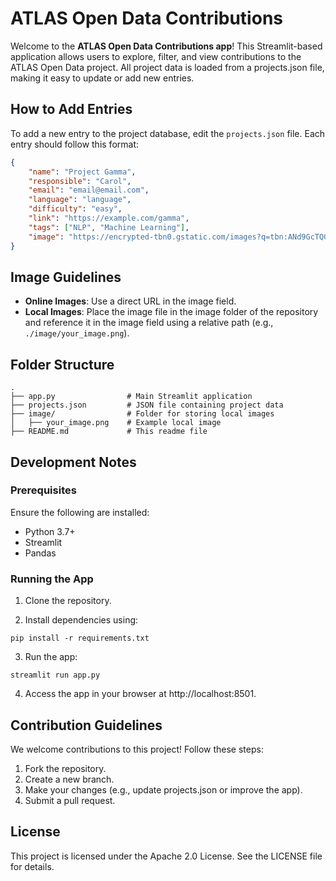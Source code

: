 # ATLAS Open Data Contributions

Welcome to the **ATLAS Open Data Contributions app**! This Streamlit-based application allows users to explore, filter, and view contributions to the ATLAS Open Data project. All project data is loaded from a projects.json file, making it easy to update or add new entries.

## How to Add Entries

To add a new entry to the project database, edit the `projects.json` file. Each entry should follow this format:
```json
{
    "name": "Project Gamma",
    "responsible": "Carol",
    "email": "email@email.com",
    "language": "language",
    "difficulty": "easy",
    "link": "https://example.com/gamma",
    "tags": ["NLP", "Machine Learning"],
    "image": "https://encrypted-tbn0.gstatic.com/images?q=tbn:ANd9GcTQGw4KMJCqwe9ov7cXcqOTz0BstASoGM_uug&s"
}
```

## Image Guidelines

- **Online Images**: Use a direct URL in the image field.
- **Local Images**: Place the image file in the image folder of the repository and reference it in the image field using a relative path (e.g., `./image/your_image.png`).

## Folder Structure

```
.
├── app.py                # Main Streamlit application
├── projects.json         # JSON file containing project data
├── image/                # Folder for storing local images
│   ├── your_image.png    # Example local image
├── README.md             # This readme file
```

## Development Notes

### Prerequisites

Ensure the following are installed:

- Python 3.7+
- Streamlit
- Pandas

### Running the App

1. Clone the repository.

2. Install dependencies using:

```pip install -r requirements.txt```

3. Run the app:

```streamlit run app.py```

4. Access the app in your browser at http://localhost:8501.

## Contribution Guidelines

We welcome contributions to this project! Follow these steps:

1. Fork the repository.
2. Create a new branch.
3. Make your changes (e.g., update projects.json or improve the app).
4. Submit a pull request.

## License
This project is licensed under the Apache 2.0 License. See the LICENSE file for details.
